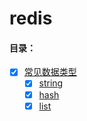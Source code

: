 # redis

#### 目录：
- [x] [常见数据类型](data) 
  - [x] [string](data/string)
  - [x] [hash](data/hash)
  - [x] [list](redis/list)